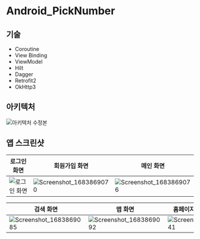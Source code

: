 # Android_PickNumber

## 기술
- Coroutine
- View Binding
- ViewModel
- Hilt
- Dagger
- Retrofit2
- OkHttp3

## 아키텍처 
![아키텍처 수정본](https://user-images.githubusercontent.com/58154638/229753757-1f7cccc5-772e-4560-8e8b-a9b3c97c3b74.jpeg)

## 앱 스크린샷
|로그인 화면|회원가입 화면|메인 화면|
|------|---|---|
|![로그인 화면](https://github.com/HSU-Didimdol/Android_PickNumber/assets/58154638/91aa2b9e-40f8-421a-90da-4d82e1f6c481)|![Screenshot_1683869070](https://github.com/HSU-Didimdol/Android_PickNumber/assets/58154638/5d1cbc8c-2799-48a9-86ad-41406ba269db)|![Screenshot_1683869076](https://github.com/HSU-Didimdol/Android_PickNumber/assets/58154638/4c5348d0-ec1b-4bf5-9460-eb88fa391749)|

|검색 화면|맵 화면|홈페이지(금리 안내) 화면|
|------|---|---|
|![Screenshot_1683869085](https://github.com/HSU-Didimdol/Android_PickNumber/assets/58154638/e22756b8-f54e-42ac-9ad6-6d2b720a544d)|![Screenshot_1683869092](https://github.com/HSU-Didimdol/Android_PickNumber/assets/58154638/66121fe0-11cd-40f1-83bb-6e273424bdd2)|![Screenshot_1683870041](https://github.com/HSU-Didimdol/Android_PickNumber/assets/58154638/3701a408-3ef9-47d5-9f30-0b8c539b64f4)|

